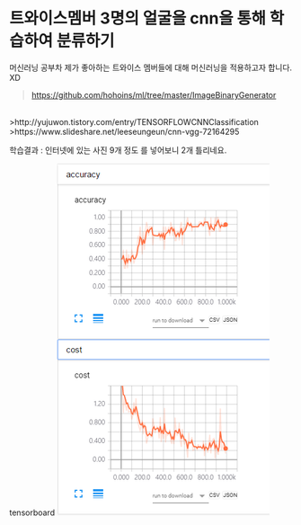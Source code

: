 # 트와이스멤버 3명의 얼굴을 cnn을 통해 학습하여 분류하기

머신러닝 공부차 제가 좋아하는 트와이스 멤버들에 대해 머신러닝을 적용하고자 합니다. XD
> https://github.com/hohoins/ml/tree/master/ImageBinaryGenerator 
<br>
>http://yujuwon.tistory.com/entry/TENSORFLOWCNNClassification
<br>
>https://www.slideshare.net/leeseungeun/cnn-vgg-72164295
<br>

학습결과 : 인터넷에 있는 사진 9개 정도 를 넣어보니 2개 틀리네요.

tensorboard 
![tensorboard](./board/tensorboard.png)